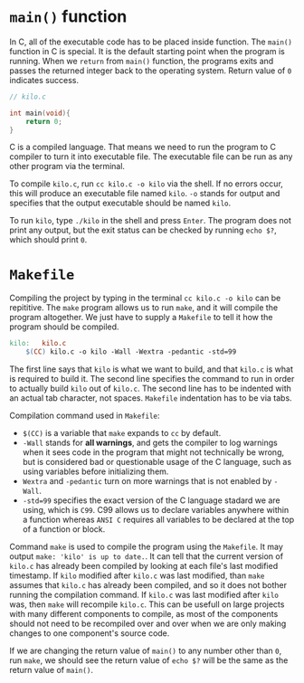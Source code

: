 # `main()` function

In C, all of the executable code has to be placed inside function. The `main()`
function in C is special. It is the default starting point when the program is
running. When we `return` from `main()` function, the programs exits and passes
the returned integer back to the operating system. Return value of `0` indicates
success.

```c
// kilo.c

int main(void){
    return 0;
}
```

C is a compiled language. That means we need to run the program to C compiler to
turn it into executable file. The executable file can be run as any other
program via the terminal.

To compile `kilo.c`, run `cc kilo.c -o kilo` via the shell. If no errors occur,
this will produce an executable file named `kilo`. `-o` stands for output and
specifies that the output executable should be named `kilo`.

To run `kilo`, type `./kilo` in the shell and press `Enter`. The program does
not print any output, but the exit status can be checked by running `echo $?`,
which should print `0`.

# `Makefile`

Compiling the project by typing in the terminal `cc kilo.c -o kilo` can be
repititive. The `make` program allows us to run `make`, and it will compile the
program altogether. We just have to supply a `Makefile` to tell it how the
program should be compiled.

```Makefile
kilo:   kilo.c
    $(CC) kilo.c -o kilo -Wall -Wextra -pedantic -std=99

```

The first line says that `kilo` is what we want to build, and that `kilo.c` is
what is required to build it. The second line specifies the command to run in
order to actually build `kilo` out of `kilo.c`. The second line has to be
indented with an actual tab character, not spaces. `Makefile` indentation has to
be via tabs.

Compilation command used in `Makefile`:
- `$(CC)` is a variable that `make` expands to `cc` by default.
- `-Wall` stands for **all warnings**, and gets the compiler to log warnings
  when it sees code in the program that might not technically be wrong, but is
  considered bad or questionable usage of the C language, such as using
  variables before initializing them.
- `Wextra` and `-pedantic` turn on more warnings that is not enabled by `-Wall`.
- `-std=99` specifies the exact version of the C language stadard we are using,
  which is `C99`. C99 allows us to declare variables anywhere within a function
  whereas `ANSI C` requires all variables to be declared at the top of a
  function or block.

Command `make` is used to compile the program using the `Makefile`. It may
output `make: 'kilo' is up to date.`. It can tell that the current version of
`kilo.c` has already been compiled by looking at each file's last modified
timestamp. If `kilo` modified after `kilo.c` was last modified, than `make`
assumes that `kilo.c` has already been compiled, and so it does not bother
running the compilation command. If `kilo.c` was last modified after `kilo` was,
then `make` will recompile `kilo.c`. This can be usefull on large projects with
many different components to compile, as most of the components should not need
to be recompiled over and over when we are only making changes to one
component's source code.

If we are changing the return value of `main()` to any number other than `0`,
run `make`, we should see the return value of `echo $?` will be the same as the
return value of `main()`.

